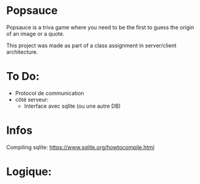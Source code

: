 # Popsauce
Popsauce is a triva game where you need to be the first to guess the origin of an image or a quote.

This project was made as part of a class assignment in server/client architecture.

# To Do:
- Protocol de communication
- côté serveur:
    - Interface avec sqlite (ou une autre DB)


# Infos

Compiling sqlite: https://www.sqlite.org/howtocompile.html


# Logique: